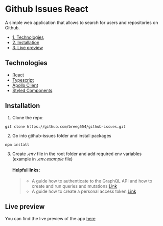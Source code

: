 # Github Issues React

A simple web application that allows to search for users and repositories on Github.

- [1. Technologies](#1-Technologies)
- [2. Installation](#2-Installation)
- [3. Live preview](#3-Live-preview)

## Technologies

- [React](https://pl.reactjs.org/)
- [Typescript](https://www.typescriptlang.org/)
- [Apollo Client](https://www.apollographql.com/docs/react/)
- [Styled Components](https://styled-components.com/)

## Installation

1. Clone the repo:

```
git clone https://github.com/breeg554/github-issues.git
```

2. Go into gtihub-issues folder and install packages

```
npm install
```

3. Create _.env_ file in the root folder and add required env variables (example in _.env.example_ file)

   #### Helpful links:

   > - A guide how to authenticate to the GraphQL API and how to create and run queries and mutations [Link](https://docs.github.com/en/graphql/guides/forming-calls-with-graphql?fbclid=IwAR1msTZrzKMgyOoCFKE1oJ8qIZOtcDdS5XUXgEb3pZN1d1HO1lhE8i_CYAI)
   > - A guide how to create a personal access token [Link](https://docs.github.com/en/authentication/keeping-your-account-and-data-secure/creating-a-personal-access-token?fbclid=IwAR1lGzXDeIZuWz_TxqX5Sh0N9kkLa6nOpiLpNU98-hHXUIm7-lvT3Ri46lc)

## Live preview

You can find the live preview of the app [here](https://upbeat-tereshkova-f81671.netlify.app/)
